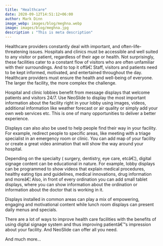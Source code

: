 ```yaml
---
title: "Healthcare"
date: 2020-09-12T14:51:12+06:00
author: Mark Dinn
image_webp: images/blog/meghna.webp
image: images/blog/meghna.jpg
description : "This is meta description"
---
```


Healthcare providers constantly deal with important, and often-life-threatening issues. Hospitals and clinics must be accessible and well suited to any visitor or patient, regardless of their age or health. Not surprisingly, these facilities cater to a constant flow of visitors who are often unfamiliar with their surroundings. And to top it offâ€¦ Staff, visitors and patients need to be kept informed, motivated, and entertained throughout the day. Healthcare providers must ensure the health and well-being of everyone. The larger the facility, the more complex the challenge.

Hospital and clinic lobbies benefit from message displays that welcome patients and visitors 24/7. Use NeoSlide to display the most important information about the facility right in your lobby using images, videos, additional information like weather forecast or air quality or simply add your own web services etc. This is one of many opportunities to deliver a better experience.

Displays can also also be used to help people find their way in your facility. For example, redirect people to specific areas, like meeting with a triage specialist in an emergency room or clinic. You can add map of your facility or create a great video animation that will show the way around your hospital.

Depending on the specialty ( surgery, dentistry, eye care, etcâ€¦), digital signage content can be educational in nature. For example, lobby displays can be programmed to show videos that explain medical procedures, healthy eating tips and guidelines, medical innovations, drug information and moreâ€¦ Also, in front of every ordination you can add small tablet displays, where you can show information about the ordination or information about the doctor that is working in it.

Displays installed in common areas can play a mix of empowering, engaging and motivational content while lunch room displays can present daily menus and specials.

There are a lot of ways to improve health care facilities with the benefits of using digital signage system and thus improving patientâ€™s impression about your facility. And NeoSlide can offer all you need.

And much more...